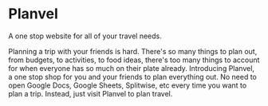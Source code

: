 # Planvel
A one stop website for all of your travel needs. 

Planning a trip with your friends is hard. There's so many things to plan out, from budgets, to activities, to food ideas, there's too many things to account for when everyone has so much on their plate already. Introducing Planvel, a one stop shop for you and your friends to plan everything out. No need to open Google Docs, Google Sheets, Splitwise, etc every time you want to plan a trip. Instead, just visit Planvel to plan travel. 